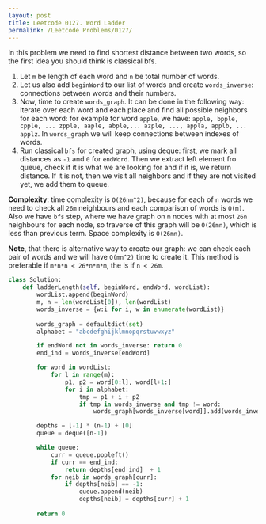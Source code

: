 ```yaml
---
layout: post
title: Leetcode 0127. Word Ladder
permalink: /Leetcode Problems/0127/
---
```


In this problem we need to find shortest distance between two words, so the first idea you should think is classical bfs. 

1. Let `m` be length of each word and `n` be total number of words.
2. Let us also add `beginWord` to our list of words and create `words_inverse`: connections between words and their numbers.
3. Now, time to create `words_graph`. It can be done in the following way: iterate over each word and each place and find all possible neighbors for each word: for example for word `apple`, we have: `apple, bpple, cpple, ... zpple, aaple, abple,... azple, ..., appla, applb, ... applz`. In `words_graph` we will keep connections between indexes of words.
4. Run classical `bfs` for created graph, using deque: first, we mark all distances as `-1` and `0` for `endWord`. Then we extract left element fro queue, check if it is what we are looking for and if it is, we return distance. If it is not, then we visit all neighbors and if they are not visited yet, we add them to queue.

**Complexity**: time complexity is `O(26nm^2)`, because for each of `n` words we need to check all `26m` neighbours and each comparison of words is `O(m)`. Also we have `bfs` step, where we have graph on `m` nodes with at most `26n` neighbours for each node, so traverse of this graph will be `O(26mn)`, which is less than previous term. Space complexity is `O(26mn)`.

**Note**, that there is alternative way to create our graph: we can check each pair of words and we will have `O(mn^2)` time to create it. This method is preferable if `m*n*n < 26*n*m*m`, the is if `n < 26m`.

```python
class Solution:
    def ladderLength(self, beginWord, endWord, wordList):
        wordList.append(beginWord)
        m, n = len(wordList[0]), len(wordList)
        words_inverse = {w:i for i, w in enumerate(wordList)}
        
        words_graph = defaultdict(set)
        alphabet = "abcdefghijklmnopqrstuvwxyz"

        if endWord not in words_inverse: return 0
        end_ind = words_inverse[endWord]

        for word in wordList:
            for l in range(m):
                p1, p2 = word[0:l], word[l+1:]
                for i in alphabet:
                    tmp = p1 + i + p2
                    if tmp in words_inverse and tmp != word:
                        words_graph[words_inverse[word]].add(words_inverse[tmp])

        depths = [-1] * (n-1) + [0]
        queue = deque([n-1])

        while queue:
            curr = queue.popleft()
            if curr == end_ind:
                return depths[end_ind]  + 1
            for neib in words_graph[curr]:
                if depths[neib] == -1:
                    queue.append(neib)
                    depths[neib] = depths[curr] + 1
                    
        return 0
```